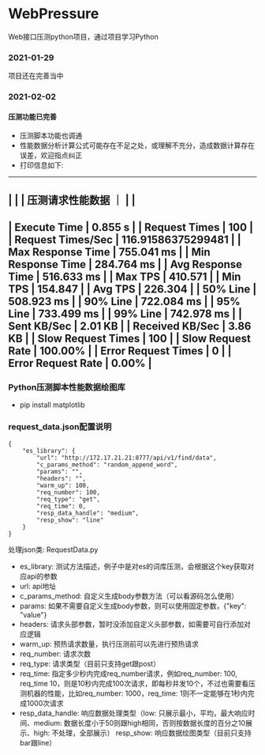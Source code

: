 # WebPressure
Web接口压测python项目，通过项目学习Python

### 2021-01-29
项目还在完善当中

### 2021-02-02
#### 压测功能已完善
* 压测脚本功能也调通
* 性能数据分析计算公式可能存在不足之处，或理解不充分，造成数据计算存在误差，欢迎指点纠正
* 打印信息如下:
-----------------------------------------------------------------------------
|                                                                           |
|                             压测请求性能数据                                 ｜
|                                                                           |
-----------------------------------------------------------------------------
|        Execute Time                |        0.855 s                       |
|        Request Times               |        100                           |
|        Request Times/Sec           |        116.91586375299481            |
|        Max Response Time           |        755.041 ms                    |
|        Min Response Time           |        284.764 ms                    |
|        Avg Response Time           |        516.633 ms                    |
|        Max TPS                     |        410.571                       |
|        Min TPS                     |        154.847                       |
|        Avg TPS                     |        226.304                       |
|        50% Line                    |        508.923 ms                    |
|        90% Line                    |        722.084 ms                    |
|        95% Line                    |        733.499 ms                    |
|        99% Line                    |        742.978 ms                    |
|        Sent KB/Sec                 |        2.01 KB                       |
|        Received KB/Sec             |        3.86 KB                       |
|        Slow Request Times          |        100                           |
|        Slow Request Rate           |        100.00%                       |
|        Error Request Times         |        0                             |
|        Error Request Rate          |        0.00%                         |
-----------------------------------------------------------------------------


### Python压测脚本性能数据绘图库
* pip install matplotlib

### request_data.json配置说明
```
{
    "es_library": {
        "url": "http://172.17.21.21:8777/api/v1/find/data",
        "c_params_method": "random_append_word",
        "params": "",
        "headers": "",
        "warm_up": 100,
        "req_number": 100,
        "req_type": "get",
        "req_time": 0,
        "resp_data_handle": "medium",
        "resp_show": "line"
    }
}
```
处理json类: RequestData.py
* es_library: 测试方法描述，例子中是对es的词库压测，会根据这个key获取对应api的参数
* url: api地址
* c_params_method: 自定义生成body参数方法（可以看源码怎么使用）
* params: 如果不需要自定义生成body参数，则可以使用固定参数，{"key": "value"}
* headers: 请求头部参数，暂时没添加自定义头部参数，如需要可自行添加对应逻辑
* warm_up: 预热请求数量，执行压测前可以先进行预热请求
* req_number: 请求次数
* req_type: 请求类型（目前只支持get跟post）
* req_time: 指定多少秒内完成req_number请求，例如req_number: 100, req_time 10，则是10秒内完成100次请求，即每秒并发10个，不过也需要看压测机器的性能，比如req_number: 1000，req_time: 1则不一定能够在1秒内完成1000次请求
* resp_data_handle: 响应数据处理类型（low: 只展示最小，平均，最大响应时间、medium: 数据长度小于50则跟high相同，否则按数据长度的百分之10展示、high: 不处理，全部展示）
resp_show: 响应数据绘图类型（目前只支持bar跟line）
